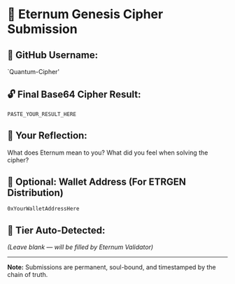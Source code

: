# 🔐 Eternum Genesis Cipher Submission

## 🎯 GitHub Username:
`Quantum-Cipher'

## 🔓 Final Base64 Cipher Result:
`PASTE_YOUR_RESULT_HERE`

## 🧠 Your Reflection:
What does Eternum mean to you? What did you feel when solving the cipher?

## 🧬 Optional: Wallet Address (For ETRGEN Distribution)
`0xYourWalletAddressHere`

## 💠 Tier Auto-Detected:
_(Leave blank — will be filled by Eternum Validator)_

---

**Note:** Submissions are permanent, soul-bound, and timestamped by the chain of truth.
